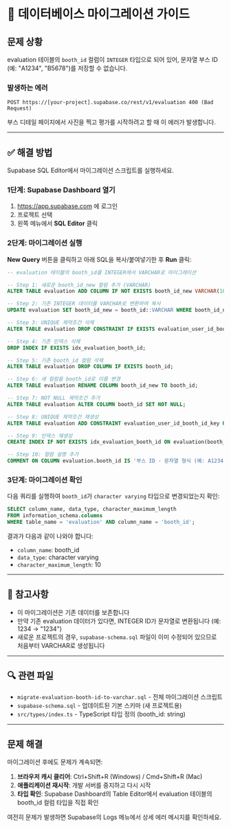# 🔧 데이터베이스 마이그레이션 가이드

## 문제 상황

evaluation 테이블의 `booth_id` 컬럼이 `INTEGER` 타입으로 되어 있어, 문자열 부스 ID (예: "A1234", "B5678")를 저장할 수 없습니다.

### 발생하는 에러
```
POST https://[your-project].supabase.co/rest/v1/evaluation 400 (Bad Request)
```

부스 디테일 페이지에서 사진을 찍고 평가를 시작하려고 할 때 이 에러가 발생합니다.

---

## ✅ 해결 방법

Supabase SQL Editor에서 마이그레이션 스크립트를 실행하세요.

### 1단계: Supabase Dashboard 열기

1. https://app.supabase.com 에 로그인
2. 프로젝트 선택
3. 왼쪽 메뉴에서 **SQL Editor** 클릭

### 2단계: 마이그레이션 실행

**New Query** 버튼을 클릭하고 아래 SQL을 복사/붙여넣기한 후 **Run** 클릭:

```sql
-- evaluation 테이블의 booth_id를 INTEGER에서 VARCHAR로 마이그레이션

-- Step 1: 새로운 booth_id_new 컬럼 추가 (VARCHAR)
ALTER TABLE evaluation ADD COLUMN IF NOT EXISTS booth_id_new VARCHAR(10);

-- Step 2: 기존 INTEGER 데이터를 VARCHAR로 변환하여 복사
UPDATE evaluation SET booth_id_new = booth_id::VARCHAR WHERE booth_id_new IS NULL;

-- Step 3: UNIQUE 제약조건 삭제
ALTER TABLE evaluation DROP CONSTRAINT IF EXISTS evaluation_user_id_booth_id_key;

-- Step 4: 기존 인덱스 삭제
DROP INDEX IF EXISTS idx_evaluation_booth_id;

-- Step 5: 기존 booth_id 컬럼 삭제
ALTER TABLE evaluation DROP COLUMN IF EXISTS booth_id;

-- Step 6: 새 컬럼을 booth_id로 이름 변경
ALTER TABLE evaluation RENAME COLUMN booth_id_new TO booth_id;

-- Step 7: NOT NULL 제약조건 추가
ALTER TABLE evaluation ALTER COLUMN booth_id SET NOT NULL;

-- Step 8: UNIQUE 제약조건 재생성
ALTER TABLE evaluation ADD CONSTRAINT evaluation_user_id_booth_id_key UNIQUE(user_id, booth_id);

-- Step 9: 인덱스 재생성
CREATE INDEX IF NOT EXISTS idx_evaluation_booth_id ON evaluation(booth_id);

-- Step 10: 컬럼 설명 추가
COMMENT ON COLUMN evaluation.booth_id IS '부스 ID - 문자열 형식 (예: A1234, B5678, S0901)';
```

### 3단계: 마이그레이션 확인

다음 쿼리를 실행하여 `booth_id`가 `character varying` 타입으로 변경되었는지 확인:

```sql
SELECT column_name, data_type, character_maximum_length 
FROM information_schema.columns 
WHERE table_name = 'evaluation' AND column_name = 'booth_id';
```

결과가 다음과 같이 나와야 합니다:
- `column_name`: booth_id
- `data_type`: character varying
- `character_maximum_length`: 10

---

## 📝 참고사항

- 이 마이그레이션은 기존 데이터를 보존합니다
- 만약 기존 evaluation 데이터가 있다면, INTEGER ID가 문자열로 변환됩니다 (예: 1234 → "1234")
- 새로운 프로젝트의 경우, `supabase-schema.sql` 파일이 이미 수정되어 있으므로 처음부터 VARCHAR로 생성됩니다

---

## 🔍 관련 파일

- `migrate-evaluation-booth-id-to-varchar.sql` - 전체 마이그레이션 스크립트
- `supabase-schema.sql` - 업데이트된 기본 스키마 (새 프로젝트용)
- `src/types/index.ts` - TypeScript 타입 정의 (booth_id: string)

---

## 문제 해결

마이그레이션 후에도 문제가 계속되면:

1. **브라우저 캐시 클리어**: Ctrl+Shift+R (Windows) / Cmd+Shift+R (Mac)
2. **애플리케이션 재시작**: 개발 서버를 중지하고 다시 시작
3. **타입 확인**: Supabase Dashboard의 Table Editor에서 evaluation 테이블의 booth_id 컬럼 타입을 직접 확인

여전히 문제가 발생하면 Supabase의 Logs 메뉴에서 상세 에러 메시지를 확인하세요.

